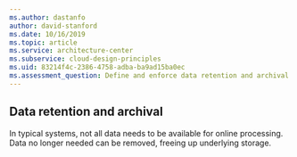 ```yaml
---
ms.author: dastanfo
author: david-stanford
ms.date: 10/16/2019
ms.topic: article
ms.service: architecture-center
ms.subservice: cloud-design-principles
ms.uid: 83214f4c-2386-4758-adba-ba9ad15ba0ec
ms.assessment_question: Define and enforce data retention and archival requirements.
---
```

## Data retention and archival

In typical systems, not all data needs to be available for online processing. Data no longer needed can be removed, freeing up underlying storage.

